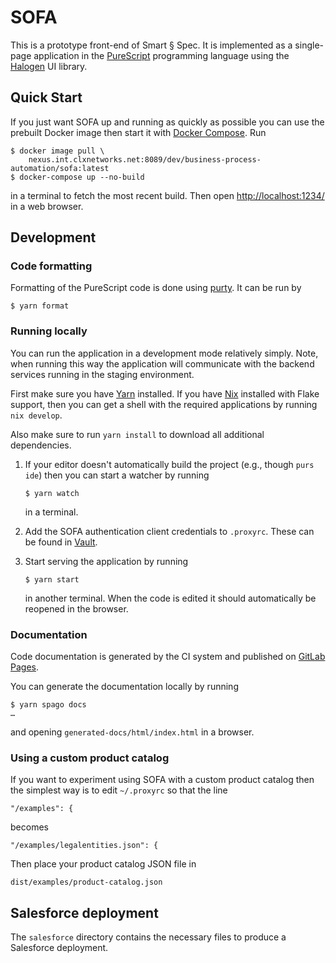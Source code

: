 # SOFA

This is a prototype front-end of Smart § Spec. It is implemented as a
single-page application in the [PureScript] programming language using
the [Halogen] UI library.

## Quick Start

If you just want SOFA up and running as quickly as possible you can
use the prebuilt Docker image then start it with [Docker Compose]. Run

``` sh-session
$ docker image pull \
    nexus.int.clxnetworks.net:8089/dev/business-process-automation/sofa:latest
$ docker-compose up --no-build
```

in a terminal to fetch the most recent build. Then open
<http://localhost:1234/> in a web browser.

## Development

### Code formatting

Formatting of the PureScript code is done using [purty]. It can be run
by

``` sh-session
$ yarn format
```

### Running locally

You can run the application in a development mode relatively simply.
Note, when running this way the application will communicate with the
backend services running in the staging environment.

First make sure you have [Yarn] installed. If you have [Nix] installed
with Flake support, then you can get a shell with the required
applications by running `nix develop`.

Also make sure to run `yarn install` to download all additional
dependencies.

1. If your editor doesn't automatically build the project (e.g.,
   though `purs ide`) then you can start a watcher by running

    ``` sh-session
    $ yarn watch
    ```

   in a terminal.

1. Add the SOFA authentication client credentials to `.proxyrc`. These
   can be found in [Vault](https://vault.int.staging.sinch.com/ui/vault/secrets/secret/show/org_engineering_self_serve_and_common_services/bpa/sofa-oauth-client-creds).

1. Start serving the application by running

    ``` sh-session
    $ yarn start
    ```

   in another terminal. When the code is edited it should
   automatically be reopened in the browser.

### Documentation

Code documentation is generated by the CI system and published on
[GitLab Pages](https://dev.pages.sinch.com/business-process-automation/sofa/).

You can generate the documentation locally by running

``` sh-session
$ yarn spago docs
…
```

and opening `generated-docs/html/index.html` in a browser.

### Using a custom product catalog

If you want to experiment using SOFA with a custom product catalog
then the simplest way is to edit `~/.proxyrc` so that the line

    "/examples": {

becomes

    "/examples/legalentities.json": {

Then place your product catalog JSON file in

    dist/examples/product-catalog.json

## Salesforce deployment

The `salesforce` directory contains the necessary files to produce a Salesforce deployment.

[CUE]: https://cuelang.org/
[Docker Compose]: https://docs.docker.com/compose/
[GNU Bash]: https://www.gnu.org/software/bash/
[GNU Make]: https://www.gnu.org/software/make/
[GNU sed]: https://www.gnu.org/software/sed/
[Halogen]: https://purescript-halogen.github.io/purescript-halogen/
[Nix]: https://nixos.org/
[PureScript]: https://www.purescript.org/
[Spago]: https://github.com/purescript/spago
[Yarn]: https://yarnpkg.com/
[jq]: https://stedolan.github.io/jq/
[purty]: https://gitlab.com/joneshf/purty
